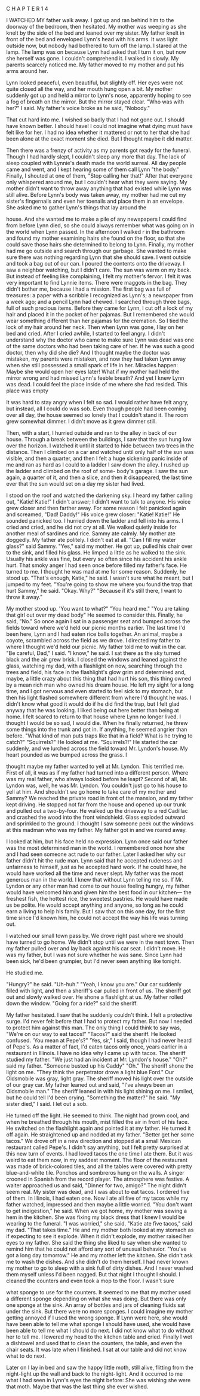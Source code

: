 C H A P T E R 1 4


I WATCHED MY father walk away. I got up and ran behind him to the doorway of the bedroom, then hesitated. My mother was weeping as she knelt by the side of the bed and leaned over my sister. My father knelt in front of the bed and enveloped Lynn's head with his arms. It was light outside now, but nobody had bothered to turn off the lamp. I stared at the lamp. The lamp was on because Lynn had asked that I turn it on, but now she herself was gone. I couldn't comprehend it. I walked in slowly. My parents scarcely noticed me. My father moved to my mother and put his arms around her.

Lynn looked peaceful, even beautiful, but slightly off. Her eyes were not quite closed all the way, and her mouth hung open a bit. My mother suddenly got up and held a mirror to Lynn's nose, apparently hoping to see a fog of breath on the mirror. But the mirror stayed clear.
"Who was with her?" I said. My father's voice broke as he said, "Nobody."

That cut hard into me. I wished so badly that I had not gone out. I should have known better. I should have! I could not imagine what dying must have felt like for her. I had no idea whether it mattered or not to her that she had been alone at the exact moment she died. But I thought maybe it did matter.

Then there was a frenzy of activity as my parents got ready for the funeral. Though I had hardly slept, I couldn't sleep any more that day. The lack of sleep coupled with Lynnie's death made the world surreal. All day people came and went, and I kept hearing some of them call Lynn "the body." Finally, I shouted at one of them, "Stop calling her that!" After that everyone only whispered around me, but I couldn't hear what they were saying.
My mother didn't want to throw away anything that had existed while Lynn was still alive. Before Lynn's body was taken away, my mother had me cut my sister's fingernails and even her toenails and place them in an envelope. She asked me to gather Lynn's things that lay around the

house. And she wanted me to make a pile of any newspapers I could find from before Lynn died, so she could always remember what was going on in the world when Lynn passed. In the afternoon I walked r in the bathroom and found my mother examining hairs she found on the floor, so that she could save those hairs she determined to belong to Lynn. Finally, my mother had me go outside and search through our garbage. She wanted to make sure there was nothing regarding Lynn that she should save.
I went outside and took a bag out of our can. I poured the contents onto the driveway. I saw a neighbor watching, but I didn't care.
The sun was warm on my back. But instead of feeling like complaining, I felt my mother's fervor. I felt it was very important to find Lynnie items. There were maggots in the bag. They didn't bother me, because I had a mission. The first bag was full of treasures: a paper with a scribble I recognized as Lynn's; a newspaper from a week ago; and a pencil Lynn had chewed. I searched through three bags, full of such precious items.
Before they came for Lynn, I cut off a lock of my hair and placed it in the pocket of her pajamas. But I remembered she would wear something different than her pajamas for the cremation. So I tied the lock of my hair around her neck. Then when Lynn was gone, I lay on her bed and cried. After I cried awhile, I started to feel angry. I didn't understand why the doctor who came to make sure Lynn was dead was one of the same doctors who had been taking care of her. If he was such a good doctor, then why did she die? And I thought maybe the doctor was mistaken, my parents were mistaken, and now they had taken Lynn away when she still possessed a small spark of life in her. Miracles happen: Maybe she would open her eyes later! What if my mother had held the mirror wrong and had missed Lynn's feeble breath?
And yet I knew Lynn was dead. I could feel the place inside of me where she had resided. This place was empty

It was hard to stay angry when I felt so sad. I would rather have felt angry, but instead, all I could do was sob. Even though people had been coming over all day, the house seemed so lonely that I couldn't stand it.
The room grew somewhat dimmer. I didn't move as it grew dimmer still.

Then, with a start, I hurried outside and ran to the alley in back of our house. Through a break between the buildings, I saw that the sun hung low over the horizon. I watched it until it started to hide between two trees in the distance. Then I climbed on a car and watched until only half of the sun was visible, and then a quarter, and then I felt a huge sickening panic inside of me and ran as hard as I could to a ladder I saw down the alley. I rushed up the ladder and climbed on the roof of some- body's garage. I saw the sun again, a quarter of it, and then a slice, and then it disappeared, the last time ever that the sun would set on a day my sister had lived.

I stood on the roof and watched the darkening sky. I heard my father calling out, "Katie! Katie!" I didn't answer; I didn't want to talk to anyone. His voice grew closer and then farther away. For some reason I felt panicked again and screamed, "Dad! Daddy!" His voice grew closer: "Katie! Katie!" He sounded panicked too. I hurried down the ladder and fell into his arms. I cried and cried, and he did not cry at all.
We walked quietly inside for another meal of sardines and rice.
Sammy ate calmly. My mother ate doggedly. My father ate politely. I didn't eat at all.
"Can I fill my water glass?" said Sammy. "Yes," said my mother.
He got up, pulled his chair over to the sink, and filled his glass. He limped a little as he walked to the sink. Usually his ankle was fine, but every so often since his accident his ankle hurt. That smoky anger I had seen once before filled my father's face. He turned to me. I thought he was mad at me for some reason. Suddenly, he stood up. "That's enough, Katie," he said.
I wasn't sure what he meant, but I jumped to my feet.
"You're going to show me where you found the trap that hurt Sammy," he said. "Okay. Why?"
"Because if it's still there, I want to throw it away."

My mother stood up. 'You want to what?" "You heard me." "You are taking that girl out over my dead body"
He seemed to consider this. Finally, he said, "No."
So once again I sat in a passenger seat and bumped across the fields toward where we'd held our picnic months earlier. The last time I'd been here, Lynn and I had eaten rice balls together.
An animal, maybe a coyote, scrambled across the field as we drove. I directed my father to where I thought we'd held our picnic. My father told me to wait in the car.
"Be careful, Dad," I said. "I know," he said.
I sat there as the sky turned black and the air grew brisk. I closed the windows and leaned against the glass, watching my dad, with a flashlight on now, searching through the trees and field, his face in the flashlight's glow grim and determined and, maybe, a little crazy about this thing that had hurt his son, this thing owned by a mean rich man who owned his dream house. He left my sight for a long time, and I got nervous and even started to feel sick to my stomach, but then his light flashed somewhere different from where I'd thought he was. I didn't know what good it would do if he did find the trap, but I felt glad anyway that he was looking. I liked being out here better than being at home. I felt scared to return to that house where Lynn no longer lived. I thought I would be so sad, I would die.
When he finally returned, he threw some things into the trunk and got in. If anything, he seemed angrier than before.
"What kind of man puts traps like that in a field? What is he trying to catch?"
"Squirrels?"
He looked at me. "Squirrels?!"
He started the car suddenly, and we lurched across the field toward Mr. Lyndon's house. My heart pounded as we bumped across the grass. I

thought maybe my father wanted to yell at Mr. Lyndon. This terrified me. First of all, it was as if my father had turned into a different person. Where was my real father, who always looked before he leapt? Second of all, Mr. Lyndon was, well, he was Mr. Lyndon. You couldn't just go to his house to yell at him. And shouldn't we go home to take care of my mother and Sammy?
We reached the private road in front of the mansion, and my father kept driving. He stopped not far from the house and opened up our trunk and pulled out a two-by-four. He walked up the driveway to a red Cadillac and crashed the wood into the front windshield.
Glass exploded outward and sprinkled to the ground. I thought I saw someone peek out the windows at this madman who was my father. My father got in and we roared away.

I looked at him, but his face held no expression. Lynn once said our father was the most determined man in the world. I remembered once how she and I had seen someone act rude to our father. Later I asked her why our father didn't hit the rude man. Lynn said that he accepted rudeness and unfairness to himself, just as he accepted hard work. If he could have, he would have worked all the time and never slept. My father was the most generous man in the world. I knew that without Lynn telling me so. If Mr. Lyndon or any other man had come to our house feeling hungry, my father would have welcomed him and given him the best food in our kitchen— the freshest fish, the hottest rice, the sweetest pastries. He would have made us be polite. He would accept anything and anyone, so long as he could earn a living to help his family. But I saw that on this one day, for the first time since I'd known him, he could not accept the way his life was turning out.

I watched our small town pass by. We drove right past where we should have turned to go home. We didn't stop until we were in the next town. Then my father pulled over and lay back against his car seat. I didn't move. He was my father, but I was not sure whether he was sane. Since Lynn had been sick, he'd been grumpier, but I'd never seen anything like tonight.

He studied me.

"Hungry?" he said. "Uh-huh."
"Yeah, I know you are."
Our car suddenly filled with light, and then a sheriff's car pulled in front of us. The sheriff got out and slowly walked over. He shone a flashlight at us. My father rolled down the window.
"Going for a ride?" said the sheriff.

My father hesitated. I saw that he suddenly couldn't think. I felt a protective surge. I'd never felt before that I had to protect my father. But now I needed to protect him against this man. The only thing I could think to say was, "We're on our way to eat tacos!"
"Tacos?" said the sheriff. He looked confused. 'You mean at Pepe's?"
'Yes, sir," I said, though I had never heard of Pepe's. As a matter of fact, I'd eaten tacos only once, years earlier in a restaurant in Illinois. I have no idea why I came up with tacos.
The sheriff studied my father. "We just had an incident at Mr. Lyndon's house."
"Oh?" said my father. "Someone busted up his Caddy" "Oh."
The sheriff shone the light on me. "They think the perpetrator drove a light blue Ford." Our Oldsmobile was gray, light gray. The sheriff moved his light over the outside of our gray car. My father leaned out and said, "I've always been an Oldsmobile man."
The sheriff leaned in with his light shining on me. I smiled, but he could tell I'd been crying. "Something the matter?" he said.
"My sister died," I said. I let out a sob.

He turned off the light. He seemed to think. The night had grown cool, and when he breathed through his mouth, mist filled the air in front of his face. He switched on the flashlight again and pointed it at my father. He turned it off again. He straightened up and nodded at my father. "Better get her some tacos."
We drove off in a new direction and stopped at a small Mexican restaurant called Pepe's. I didn't say anything, but I felt pretty surprised at this new turn of events. I had loved tacos the one time I ate them. But it was weird to eat them now, in my saddest moment.
The floor of the restaurant was made of brick-colored tiles, and all the tables were covered with pretty blue-and-white tile. Ponchos and sombreros hung on the walls. A singer crooned in Spanish from the record player. The atmosphere was festive. A waiter approached us and said, "Dinner for two, amigo?"
The night didn't seem real. My sister was dead, and I was about to eat tacos. I ordered five of them. In Illinois, I had eaten one. Now I ate all five of my tacos while my father watched, impressed and then maybe a little worried. "You don't want to get indigestion," he said.
When we got home, my mother was sewing a hem in the kitchen. She was fixing my black dress that I knew I would be wearing to the funeral.
"I was worried," she said.
"Katie ate five tacos," said my dad. "That takes time."
He and my mother both looked at my stomach as if expecting to see it explode. When it didn't explode, my mother raised her eyes to my father. She said the thing she liked to say when she wanted to remind him that he could not afford any sort of unusual behavior. "You've got a long day tomorrow."
He and my mother left the kitchen. She didn't ask me to wash the dishes. And she didn't do them herself. I had never known my mother to go to sleep with a sink full of dirty dishes. And I never washed them myself unless I'd been nagged. But that night I thought I should. I cleaned the counters and even took a mop to the floor. I wasn't sure

what sponge to use for the counters. It seemed to me that my mother used a different sponge depending on what she was doing. But there was only one sponge at the sink. An array of bottles and jars of cleaning fluids sat under the sink. But there were no more sponges. I could imagine my mother getting annoyed if I used the wrong sponge. If Lynn were here, she would have been able to tell me what sponge I should have used, she would have been able to tell me what I should do next. I did not know what to do without her to tell me. I lowered my head to the kitchen table and cried. Finally I wet a dishtowel and used that to clean the counters, the table, and even the chair seats. It was late when I finished. I sat at our table and did not know what to do next.

Later on I lay in bed and saw the happy little moth, still alive, flitting from the night-light up the wall and back to the night-light. And it occurred to me what I had seen in Lynn's eyes the night before: She was wishing she were that moth. Maybe that was the last thing she ever wished.
